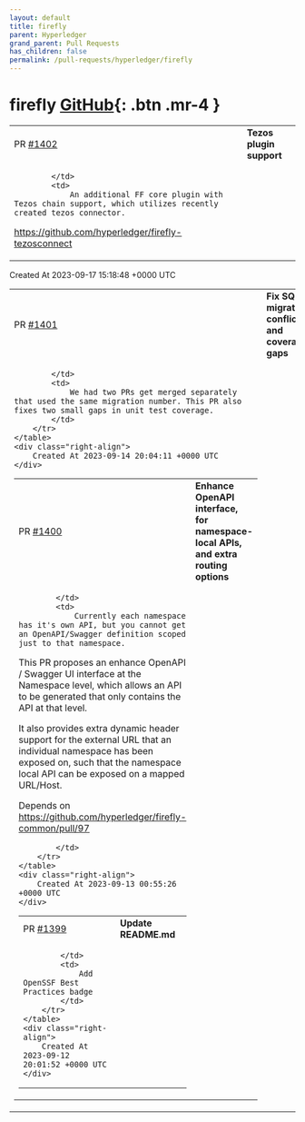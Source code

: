 ```yaml
---
layout: default
title: firefly
parent: Hyperledger
grand_parent: Pull Requests
has_children: false
permalink: /pull-requests/hyperledger/firefly
---
```


# firefly <span class="fs-3 right-align">[GitHub](https://github.com/hyperledger/firefly){: .btn .mr-4 }</span>


<div>
    <table>
        <tr>
            <td>
                PR <a href="https://github.com/hyperledger/firefly/pull/1402" class=".btn">#1402</a>
            </td>
            <td>
                <b>
                    Tezos plugin support
                </b>
            </td>
        </tr>
        <tr>
            <td>
                
            </td>
            <td>
                An additional FF core plugin with Tezos chain support, which utilizes recently created tezos connector.
https://github.com/hyperledger/firefly-tezosconnect
            </td>
        </tr>
    </table>
    <div class="right-align">
        Created At 2023-09-17 15:18:48 +0000 UTC
    </div>
</div>

<div>
    <table>
        <tr>
            <td>
                PR <a href="https://github.com/hyperledger/firefly/pull/1401" class=".btn">#1401</a>
            </td>
            <td>
                <b>
                    Fix SQL migration conflict and coverage gaps
                </b>
            </td>
        </tr>
        <tr>
            <td>
                
            </td>
            <td>
                We had two PRs get merged separately that used the same migration number. This PR also fixes two small gaps in unit test coverage.
            </td>
        </tr>
    </table>
    <div class="right-align">
        Created At 2023-09-14 20:04:11 +0000 UTC
    </div>
</div>

<div>
    <table>
        <tr>
            <td>
                PR <a href="https://github.com/hyperledger/firefly/pull/1400" class=".btn">#1400</a>
            </td>
            <td>
                <b>
                    Enhance OpenAPI interface, for namespace-local APIs, and extra routing options
                </b>
            </td>
        </tr>
        <tr>
            <td>
                
            </td>
            <td>
                Currently each namespace has it's own API, but you cannot get an OpenAPI/Swagger definition scoped just to that namespace.

This PR proposes an enhance OpenAPI / Swagger UI interface at the Namespace level, which allows an API to be generated that only contains the API at that level.

It also provides extra dynamic header support for the external URL that an individual namespace has been exposed on, such that the namespace local API can be exposed on a mapped URL/Host.

Depends on https://github.com/hyperledger/firefly-common/pull/97

            </td>
        </tr>
    </table>
    <div class="right-align">
        Created At 2023-09-13 00:55:26 +0000 UTC
    </div>
</div>

<div>
    <table>
        <tr>
            <td>
                PR <a href="https://github.com/hyperledger/firefly/pull/1399" class=".btn">#1399</a>
            </td>
            <td>
                <b>
                    Update README.md
                </b>
            </td>
        </tr>
        <tr>
            <td>
                
            </td>
            <td>
                Add OpenSSF Best Practices badge
            </td>
        </tr>
    </table>
    <div class="right-align">
        Created At 2023-09-12 20:01:52 +0000 UTC
    </div>
</div>

